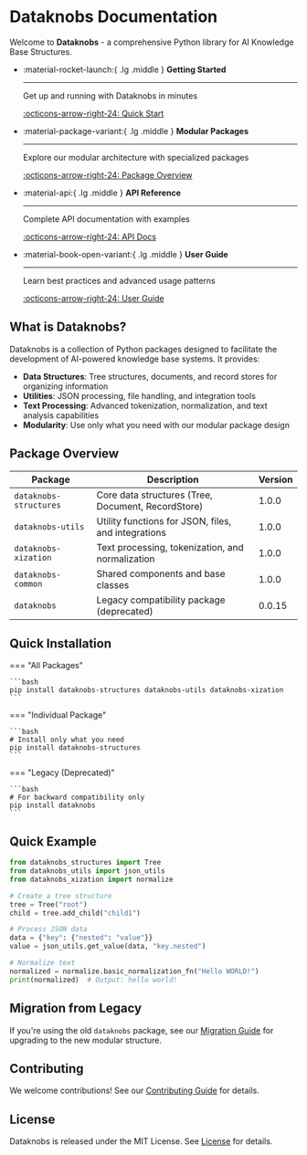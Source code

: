 # Dataknobs Documentation

Welcome to **Dataknobs** - a comprehensive Python library for AI Knowledge Base Structures.

<div class="grid cards" markdown>

-   :material-rocket-launch:{ .lg .middle } __Getting Started__

    ---

    Get up and running with Dataknobs in minutes

    [:octicons-arrow-right-24: Quick Start](getting-started.md)

-   :material-package-variant:{ .lg .middle } __Modular Packages__

    ---

    Explore our modular architecture with specialized packages

    [:octicons-arrow-right-24: Package Overview](packages/index.md)

-   :material-api:{ .lg .middle } __API Reference__

    ---

    Complete API documentation with examples

    [:octicons-arrow-right-24: API Docs](api/index.md)

-   :material-book-open-variant:{ .lg .middle } __User Guide__

    ---

    Learn best practices and advanced usage patterns

    [:octicons-arrow-right-24: User Guide](user-guide/index.md)

</div>

## What is Dataknobs?

Dataknobs is a collection of Python packages designed to facilitate the development of AI-powered knowledge base systems. It provides:

- **Data Structures**: Tree structures, documents, and record stores for organizing information
- **Utilities**: JSON processing, file handling, and integration tools
- **Text Processing**: Advanced tokenization, normalization, and text analysis capabilities
- **Modularity**: Use only what you need with our modular package design

## Package Overview

| Package | Description | Version |
|---------|-------------|---------|
| `dataknobs-structures` | Core data structures (Tree, Document, RecordStore) | 1.0.0 |
| `dataknobs-utils` | Utility functions for JSON, files, and integrations | 1.0.0 |
| `dataknobs-xization` | Text processing, tokenization, and normalization | 1.0.0 |
| `dataknobs-common` | Shared components and base classes | 1.0.0 |
| `dataknobs` | Legacy compatibility package (deprecated) | 0.0.15 |

## Quick Installation

=== "All Packages"

    ```bash
    pip install dataknobs-structures dataknobs-utils dataknobs-xization
    ```

=== "Individual Package"

    ```bash
    # Install only what you need
    pip install dataknobs-structures
    ```

=== "Legacy (Deprecated)"

    ```bash
    # For backward compatibility only
    pip install dataknobs
    ```

## Quick Example

```python
from dataknobs_structures import Tree
from dataknobs_utils import json_utils
from dataknobs_xization import normalize

# Create a tree structure
tree = Tree("root")
child = tree.add_child("child1")

# Process JSON data
data = {"key": {"nested": "value"}}
value = json_utils.get_value(data, "key.nested")

# Normalize text
normalized = normalize.basic_normalization_fn("Hello WORLD!")
print(normalized)  # Output: hello world!
```

## Migration from Legacy

If you're using the old `dataknobs` package, see our [Migration Guide](migration-guide.md) for upgrading to the new modular structure.

## Contributing

We welcome contributions! See our [Contributing Guide](development/contributing.md) for details.

## License

Dataknobs is released under the MIT License. See [License](license.md) for details.